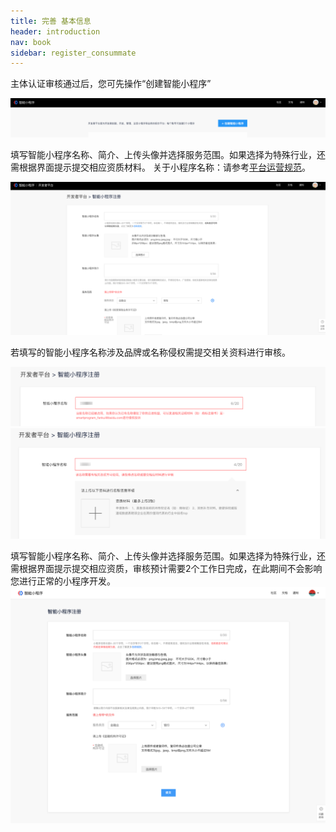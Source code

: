 ```yaml
---
title: 完善 基本信息
header: introduction
nav: book
sidebar: register_consummate
---
```


主体认证审核通过后，您可先操作“创建智能小程序”

![图片](../../img/introduction/register/3.png)



填写智能小程序名称、简介、上传头像并选择服务范围。如果选择为特殊行业，还需根据界面提示提交相应资质材料。
关于小程序名称：请参考<a href="http://smartprogram.baidu.com/docs/operations/specification/">平台运营规范</a>。


![图片](../../img/introduction/register/4.png)

若填写的智能小程序名称涉及品牌或名称侵权需提交相关资料进行审核。

![图片](../../img/introduction/register/5.png)
![图片](../../img/introduction/register/6.png)




填写智能小程序名称、简介、上传头像并选择服务范围。如果选择为特殊行业，还需根据界面提示提交相应资质，审核预计需要2个工作日完成，在此期间不会影响您进行正常的小程序开发。
![图片](../../img/introduction/register/p16.png)




